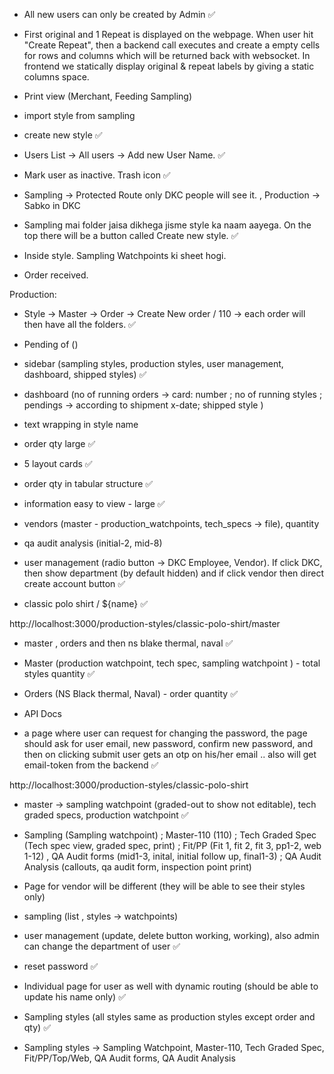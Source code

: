 - All new users can only be created by Admin ✅

- First original and 1 Repeat is displayed on the webpage. When user hit "Create Repeat", then a backend call executes and create a empty cells for rows and columns which will be returned back with websocket. In frontend we statically display original & repeat labels by giving a static columns space. 

- Print view (Merchant, Feeding Sampling)

- import style from sampling  

- create new style ✅ 

- Users List -> All users -> Add new User  Name. ✅ 

- Mark user as inactive. Trash icon ✅  

- Sampling -> Protected Route only DKC people will see it. , Production -> Sabko in DKC

- Sampling mai folder jaisa dikhega jisme style ka naam aayega. On the top there will be a button called Create new style.  ✅ 

- Inside style. Sampling Watchpoints ki sheet hogi. 

- Order received. 


Production: 

- Style -> Master -> Order -> Create New order / 110 -> each order will then have all the folders.  ✅

- Pending of ()

- sidebar (sampling styles, production styles, user management, dashboard, shipped styles) ✅

- dashboard (no of running orders -> card: number ; no of running styles ; pendings -> according to shipment x-date; shipped style )

- text wrapping in style name 

- order qty large ✅

- 5 layout cards ✅

- order qty in tabular structure ✅

- information easy to view - large ✅

- vendors (master - production_watchpoints, tech_specs -> file), quantity 

- qa audit analysis (initial-2, mid-8) 

- user management (radio button -> DKC Employee, Vendor). If click DKC, then show department (by default hidden) and if click vendor then direct create account button  ✅

- classic polo shirt / ${name}  ✅ 

http://localhost:3000/production-styles/classic-polo-shirt/master

- master , orders and then ns blake thermal, naval ✅ 

- Master (production watchpoint, tech spec, sampling watchpoint ) - total styles quantity ✅

- Orders (NS Black thermal, Naval) - order quantity ✅

- API Docs 

- a page where user can request for changing the password, the page should ask for user email, new password, confirm new password, and then on clicking submit user gets an otp on his/her email .. also will get email-token from the backend  ✅

http://localhost:3000/production-styles/classic-polo-shirt

- master -> sampling watchpoint (graded-out to show not editable), tech graded specs, production watchpoint ✅

- Sampling (Sampling watchpoint) ; Master-110 (110) ; Tech Graded Spec (Tech spec view, graded spec, print) ; Fit/PP (Fit 1, fit 2, fit 3, pp1-2, web 1-12) , QA Audit forms (mid1-3, inital, initial follow up, final1-3) ; QA Audit Analysis (callouts, qa audit form, inspection point print)

- Page for vendor will be different (they will be able to see their styles only)

- sampling (list , styles -> watchpoints)

- user management (update, delete button working, working), also admin can change the department of user ✅

- reset password ✅ 

- Individual page for user as well with dynamic routing (should be able to update his name only) ✅ 

- Sampling styles (all styles same as production styles except order and qty) ✅

- Sampling styles -> Sampling Watchpoint, Master-110, Tech Graded Spec, Fit/PP/Top/Web, QA Audit forms, QA Audit Analysis